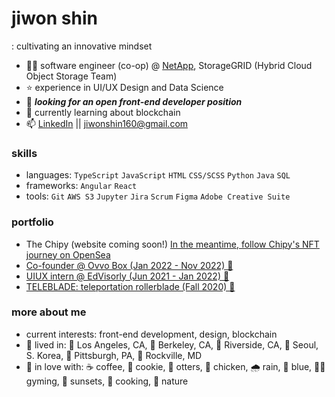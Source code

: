 

<!---
jiwonej/jiwonej is a ✨ special ✨ repository because its `README.md` (this file) appears on your GitHub profile.
You can click the Preview link to take a look at your changes.
--->
# jiwon shin
: cultivating an innovative mindset

- 👩‍💻 software engineer (co-op) @ <a href="https://www.netapp.com/">NetApp</a>, StorageGRID (Hybrid Cloud Object Storage Team)
- ⭐️ experience in UI/UX Design and Data Science
- 👀 ***looking for an open front-end developer position***
- 🌱 currently learning about blockchain
- 📫 <a href="https://www.linkedin.com/in/jiwonej/">LinkedIn</a> || jiwonshin160@gmail.com

### skills

- languages: ```TypeScript``` ```JavaScript``` ```HTML``` ```CSS/SCSS``` ```Python``` ```Java``` ```SQL```
- frameworks: ```Angular``` ```React```
- tools: ```Git``` ```AWS S3``` ```Jupyter``` ```Jira``` ```Scrum``` ```Figma``` ```Adobe Creative Suite```

### portfolio
- The Chipy (website coming soon!) <a href=https://opensea.io/collection/thechipy> In the meantime, follow Chipy's NFT journey on OpenSea</a>
- <a href=https://github.com/jiwonej/ovvobox>Co-founder @ Ovvo Box (Jan 2022 - Nov 2022) 📑</a>
- <a href=https://github.com/jiwonej/EdVisorly>UIUX intern @ EdVisorly (Jun 2021 - Jan 2022) 📑</a>
- <a href=https://github.com/jiwonej/teleblade>TELEBLADE: teleportation rollerblade (Fall 2020) 📑</a>
<!-- - <a href=https://github.com/jiwonej/iris>iris: Cognitive Behavioral Theraphy VUI (2021) 📑</a> -->

### more about me
- current interests: front-end development, design, blockchain
- 🏡 lived in: 🌆 Los Angeles, CA, 🏫 Berkeley, CA, 🍊 Riverside, CA, 🌃 Seoul, S. Korea, 🐧 Pittsburgh, PA, 🍁 Rockville, MD
- 💞 in love with: ☕️ coffee, 🍪 cookie, 🦦 otters, 🐓 chicken, 🌧 rain, 💙 blue, 🏋️‍♀️ gyming, 🌄 sunsets, 🍲 cooking, 🌿 nature

